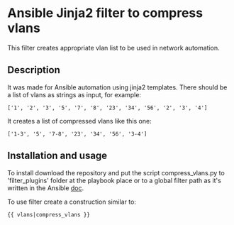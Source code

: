 # Ansible Jinja2 filter to compress vlans
This filter creates appropriate vlan list to be used in network automation.

## Description
It was made for Ansible automation using jinja2 templates.
There should be a list of vlans as strings as input, for example:
```
['1', '2', '3', '5', '7', '8', '23', '34', '56', '2', '3', '4']
```
It creates a list of compressed vlans like this one:
```
['1-3', '5', '7-8', '23', '34', '56', '3-4']
```

## Installation and usage
To install download the repository and put the script compress_vlans.py to 'filter_plugins' folder at the playbook place or to a global filter path as it's written in the Ansible [doc](https://docs.ansible.com/ansible/latest/plugins/filter.html#using-filter-plugins).

To use filter create a construction similar to: 
```
{{ vlans|compress_vlans }}
```
